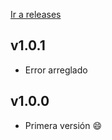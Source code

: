 [Ir a releases](https://github.com/Londiuh/MDJ-bot/releases)
## v1.0.1
- Error arreglado

## v1.0.0
- Primera versión :smile:
